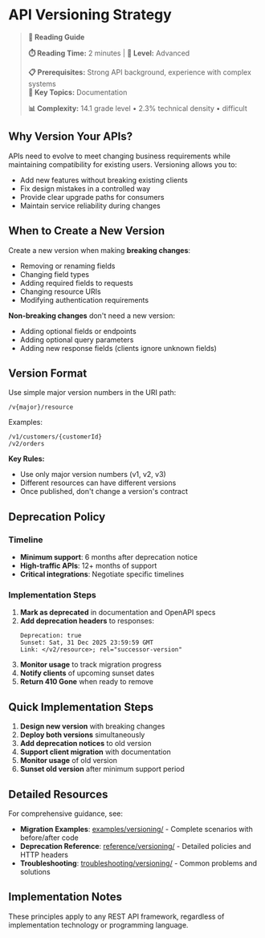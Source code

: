 # API Versioning Strategy

> **📖 Reading Guide**
> 
> **⏱️ Reading Time:** 2 minutes | **🔴 Level:** Advanced
> 
> **📋 Prerequisites:** Strong API background, experience with complex systems  
> **🎯 Key Topics:** Documentation
> 
> **📊 Complexity:** 14.1 grade level • 2.3% technical density • difficult

## Why Version Your APIs?

APIs need to evolve to meet changing business requirements while maintaining compatibility for existing users. Versioning allows you to:

- Add new features without breaking existing clients
- Fix design mistakes in a controlled way
- Provide clear upgrade paths for consumers
- Maintain service reliability during changes

## When to Create a New Version

Create a new version when making **breaking changes**:

- Removing or renaming fields
- Changing field types 
- Adding required fields to requests
- Changing resource URIs
- Modifying authentication requirements

**Non-breaking changes** don't need a new version:

- Adding optional fields or endpoints
- Adding optional query parameters
- Adding new response fields (clients ignore unknown fields)

## Version Format

Use simple major version numbers in the URI path:

```
/v{major}/resource
```

Examples:
```
/v1/customers/{customerId}
/v2/orders
```

**Key Rules:**
- Use only major version numbers (v1, v2, v3)
- Different resources can have different versions
- Once published, don't change a version's contract

## Deprecation Policy

### Timeline
- **Minimum support**: 6 months after deprecation notice
- **High-traffic APIs**: 12+ months of support
- **Critical integrations**: Negotiate specific timelines

### Implementation Steps
1. **Mark as deprecated** in documentation and OpenAPI specs
2. **Add deprecation headers** to responses:
   ```http
   Deprecation: true
   Sunset: Sat, 31 Dec 2025 23:59:59 GMT
   Link: </v2/resource>; rel="successor-version"
   ```
3. **Monitor usage** to track migration progress
4. **Notify clients** of upcoming sunset dates
5. **Return 410 Gone** when ready to remove

## Quick Implementation Steps

1. **Design new version** with breaking changes
2. **Deploy both versions** simultaneously
3. **Add deprecation notices** to old version
4. **Support client migration** with documentation
5. **Monitor usage** of old version
6. **Sunset old version** after minimum support period

## Detailed Resources

For comprehensive guidance, see:

- **Migration Examples**: [examples/versioning/](../examples/versioning/) - Complete scenarios with before/after code
- **Deprecation Reference**: [reference/versioning/](../reference/versioning/) - Detailed policies and HTTP headers
- **Troubleshooting**: [troubleshooting/versioning/](../troubleshooting/versioning/) - Common problems and solutions

## Implementation Notes

These principles apply to any REST API framework, regardless of implementation technology or programming language.